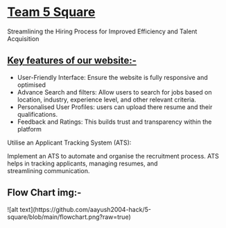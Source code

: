 <h1><u>Team 5 Square</u></h1>

Streamlining the Hiring Process for  Improved Efficiency and Talent Acquisition

<h2><u>Key features of our website:-</u></h2>

<ul>
  <li>User-Friendly Interface: Ensure the website is fully responsive  and optimised
</li>
  <li>Advance Search and filters: Allow users to search for jobs based on location, industry, experience level, and other relevant criteria.
</li>
  <li>Personalised User Profiles: users can upload there resume and their qualifications.
</li>
  <li>Feedback and Ratings: This builds trust and transparency within the platform</li>
</ul>


Utilise an Applicant Tracking System (ATS):

Implement an ATS to automate and organise the recruitment process.
ATS helps in tracking applicants, managing resumes, and streamlining communication.
<h2>Flow Chart img:-</h2>
![alt text](https://github.com/aayush2004-hack/5-square/blob/main/flowchart.png?raw=true)
